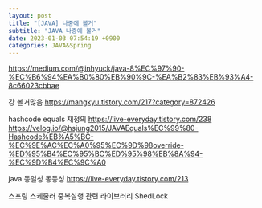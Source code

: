 ```yaml
---
layout: post
title: "[JAVA] 나중에 볼거"
subtitle: "JAVA 나중에 볼거"
date: 2023-01-03 07:54:19 +0900
categories: JAVA&Spring
---
```

https://medium.com/@inhyuck/java-8%EC%97%90-%EC%B6%94%EA%B0%80%EB%90%9C-%EA%B2%83%EB%93%A4-8c66023cbbae

걍 볼거많음
	https://mangkyu.tistory.com/217?category=872426



hashcode equals 재정의
	https://live-everyday.tistory.com/238
	https://velog.io/@hsjung2015/JAVAEquals%EC%99%80-Hashcode%EB%A5%BC-%EC%9E%AC%EC%A0%95%EC%9D%98override-%ED%95%B4%EC%95%BC%ED%95%98%EB%8A%94-%EC%9D%B4%EC%9C%A0


java 동일성 동등성
	https://live-everyday.tistory.com/213


스프링 스케줄러 중복실행 관련 라이브러리
	ShedLock
